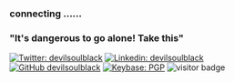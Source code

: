 ### connecting ......
### "It's dangerous to go alone! Take this"


[![Twitter: devilsoulblack](https://img.shields.io/twitter/follow/devilsoulblack?style=social)](https://twitter.com/devilsoulblack)
[![Linkedin: devilsoulblack](https://img.shields.io/badge/-devilsoulblack-blue?style=for-the-badge&logo=Linkedin&logoColor=white&link=https://www.linkedin.com/in/devilsoulblack/)](https://www.linkedin.com/in/devilsoulblack/)
[![GitHub devilsoulblack](https://img.shields.io/github/followers/devilsoulblack?label=follow&style=for-the-badge)](https://github.com/devilsoulblack)
[![Keybase: PGP](https://img.shields.io/keybase/pgp/devilsoulblack?color=%23030303&label=keybase&logo=keybase&logoColor=%2333A0FF&style=for-the-badge)](https://keybase.io/devilsoulblack) 
![visitor badge](https://visitor-badge.laobi.icu/badge?page_id=devilsoulblack.visitor-badge)
